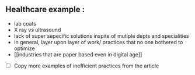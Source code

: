 ## Healthcare example :
- lab coats 
- X ray vs ultrasound
- lack of super sepecific solutions inspite of mutiple depts and specialities
- in general, layer upon layer of work/ practices that no one bothered to optimize
- [[industries that are paper based even in digital age]] 

- [ ] Copy more examples of inefficient practices from the article

